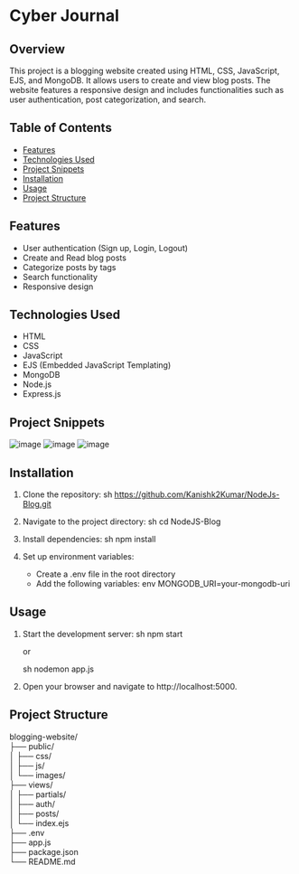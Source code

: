 # Cyber Journal

## Overview
This project is a blogging website created using HTML, CSS, JavaScript, EJS, and MongoDB. It allows users to create and view blog posts. The website features a responsive design and includes functionalities such as user authentication, post categorization, and search.

## Table of Contents
- [Features](#features)
- [Technologies Used](#technologies-used)
- [Project Snippets](#project-snippets)
- [Installation](#installation)
- [Usage](#usage)
- [Project Structure](#project-structure)

## Features
- User authentication (Sign up, Login, Logout)
- Create and Read blog posts
- Categorize posts by tags
- Search functionality
- Responsive design

## Technologies Used
- HTML
- CSS
- JavaScript
- EJS (Embedded JavaScript Templating)
- MongoDB
- Node.js
- Express.js

## Project Snippets
![image](https://github.com/user-attachments/assets/c996463f-c168-48cb-b85c-478f5b7e0f6c)
![image](https://github.com/user-attachments/assets/a848b419-5762-4c25-9129-e2c7f3f099f9)
![image](https://github.com/user-attachments/assets/9855e277-fc3b-4d99-94fb-177ebd26c38a)


## Installation
1. Clone the repository:
    sh
    https://github.com/Kanishk2Kumar/NodeJs-Blog.git
    
2. Navigate to the project directory:
    sh
    cd NodeJS-Blog
    
3. Install dependencies:
    sh
    npm install
    
4. Set up environment variables:
    - Create a .env file in the root directory
    - Add the following variables:
        env
        MONGODB_URI=your-mongodb-uri
        

## Usage
1. Start the development server:
    sh
    npm start

    or
   
    sh
    nodemon app.js
3. Open your browser and navigate to http://localhost:5000.

## Project Structure
blogging-website/<br>
├── public/<br>
│   ├── css/<br>
│   ├── js/<br>
│   └── images/<br>
├── views/<br>
│   ├── partials/<br>
│   ├── auth/<br>
│   ├── posts/<br>
│   └── index.ejs<br>
├── .env<br>
├── app.js<br>
├── package.json<br>
└── README.md<br>

